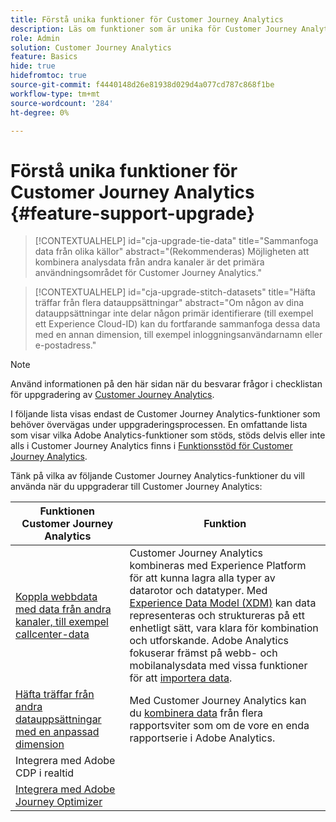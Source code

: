 ```yaml
---
title: Förstå unika funktioner för Customer Journey Analytics
description: Läs om funktioner som är unika för Customer Journey Analytics
role: Admin
solution: Customer Journey Analytics
feature: Basics
hide: true
hidefromtoc: true
source-git-commit: f4440148d26e81938d029d4a077cd787c868f1be
workflow-type: tm+mt
source-wordcount: '284'
ht-degree: 0%

---
```


# Förstå unika funktioner för Customer Journey Analytics {#feature-support-upgrade}

<!-- markdownlint-disable MD034 -->

>[!CONTEXTUALHELP]
>id="cja-upgrade-tie-data"
>title="Sammanfoga data från olika källor"
>abstract="(Rekommenderas) Möjligheten att kombinera analysdata från andra kanaler är det primära användningsområdet för Customer Journey Analytics."

<!-- markdownlint-enable MD034 -->

<!-- markdownlint-disable MD034 -->

>[!CONTEXTUALHELP]
>id="cja-upgrade-stitch-datasets"
>title="Häfta träffar från flera datauppsättningar"
>abstract="Om någon av dina datauppsättningar inte delar någon primär identifierare (till exempel ett Experience Cloud-ID) kan du fortfarande sammanfoga dessa data med en annan dimension, till exempel inloggningsanvändarnamn eller e-postadress."

<!-- markdownlint-enable MD034 -->

>[!NOTE]
> 
>Använd informationen på den här sidan när du besvarar frågor i checklistan för uppgradering av [Customer Journey Analytics](https://gigazelle.github.io/cja-ttv/).

I följande lista visas endast de Customer Journey Analytics-funktioner som behöver övervägas under uppgraderingsprocessen. En omfattande lista som visar vilka Adobe Analytics-funktioner som stöds, stöds delvis eller inte alls i Customer Journey Analytics finns i [Funktionsstöd för Customer Journey Analytics](/help/getting-started/aa-vs-cja/cja-aa.md).

Tänk på vilka av följande Customer Journey Analytics-funktioner du vill använda när du uppgraderar till Customer Journey Analytics:

| Funktionen Customer Journey Analytics | Funktion |
|---------|----------|
| [Koppla webbdata med data från andra kanaler, till exempel callcenter-data](https://experienceleague.adobe.com/en/docs/analytics-platform/using/cja-usecases/cross-channel/cross-channel) | Customer Journey Analytics kombineras med Experience Platform för att kunna lagra alla typer av datarotor och datatyper. Med [Experience Data Model (XDM)](https://experienceleague.adobe.com/docs/experience-platform/xdm/home.html?lang=sv) kan data representeras och struktureras på ett enhetligt sätt, vara klara för kombination och utforskande. Adobe Analytics fokuserar främst på webb- och mobilanalysdata med vissa funktioner för att [importera data](https://experienceleague.adobe.com/docs/analytics/import/home.html). |
| [Häfta träffar från andra datauppsättningar med en anpassad dimension](https://experienceleague.adobe.com/en/docs/analytics-platform/using/stitching/overview) | Med Customer Journey Analytics kan du [kombinera data](/help/connections/combined-dataset.md) från flera rapportsviter som om de vore en enda rapportserie i Adobe Analytics. |
| Integrera med Adobe CDP i realtid |  |
| [Integrera med Adobe Journey Optimizer](https://experienceleague.adobe.com/en/docs/analytics-platform/using/cja-usecases/cross-channel/cross-channel) |  |


